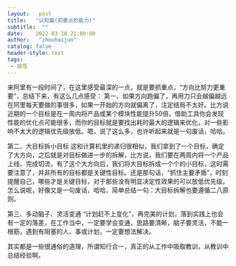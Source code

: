 ```yaml
---
layout:   post
title:   "认知篇(抓重点的能力)"
subtitle:  ""
date:    2022-03-10 21:00:00
author:   "zhouhaijun"
catalog: false
header-style: text
tags:
 - 感悟
---
```


来阿里有一段时间了，在这里感受最深的一点，就是要抓重点，“方向比努力更重要”，总结下来，有这么几点感受：
第一、如果方向跑偏了，再用力只会越偏越远
	在阿里每天要做的事很多，如果一开始的方向就偏离了，注定结局不太好。比方说近期的一个目标是在一周内将产品或某个模块性能提升50倍，借助工具你会发现性能的优化点可能很多，而你的目标就是要找出耗时最大的逻辑来优化，对一些影响不太大的逻辑优先级放低。嗯，说了这么多，也许听起来就是一句废话，哈哈。

第二、大目标拆小目标
	这和计算机里的递归很相似，我们拿到了一个目标，确定了大方向，之后就是对目标做进一步的拆解，比方说，我们要在两周内将一个产品上线、完成切流，有了这个大方向后，我们将大目标拆成一个个的小目标，这时需要注意了，并非所有的目标都是关键性目标。还是那句话，“抓住主要矛盾”，时刻提醒自己，哪些才是关键目标，对于那些没有明显决定性效果的可以放低优先级。怎么说呢，好像又是一句废话，哈哈，简单总结一句：大目标拆解也要遵循二八原则。

第三、多动脑子、灵活变通
	“计划赶不上变化”，再完美的计划，落到实践上也会有一定的落差，在工作当中，一定要学会变通，思路要清晰，脑子要灵活，不能一根筋，遇到有阻塞的人、事或计划，一定要想法解决。

其实都是一些很通俗的道理，所谓知行合一，真正的从工作中吸取教训，从教训中总结经验啊。
